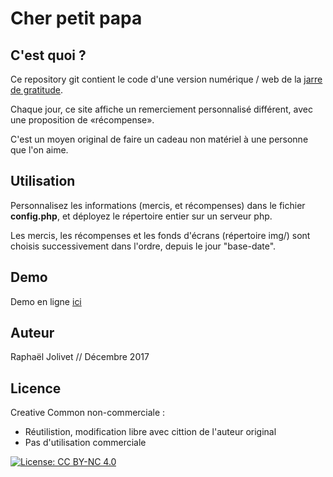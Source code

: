 # Cher petit papa

## C'est quoi ? 

Ce repository git contient le code d'une version numérique / web de la [jarre de gratitude](http://clubgratitude.ca/la-jarre-de-gratitude/).

Chaque jour, ce site affiche un remerciement personnalisé différent, avec une proposition de «récompense».

C'est un moyen original de faire un cadeau non matériel à une personne que l'on aime.

## Utilisation 

Personnalisez les informations (mercis, et récompenses) dans le fichier **config.php**, et déployez le répertoire entier sur un serveur php.

Les mercis, les récompenses et les fonds d'écrans (répertoire img/) sont choisis successivement dans l'ordre, depuis le jour "base-date". 

## Demo

Demo en ligne [ici](http://raphael-jolivet.name/cher-petit-papa)

## Auteur 

Raphaël Jolivet // Décembre 2017

## Licence 

Creative Common non-commerciale :
 - Réutilistion, modification libre avec cittion de l'auteur original
 - Pas d'utilisation commerciale

[![License: CC BY-NC 4.0](https://licensebuttons.net/l/by-nc/4.0/88x31.png)](https://creativecommons.org/licenses/by-nc/4.0/)
